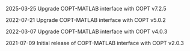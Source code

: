 2025-03-25
Upgrade COPT-MATLAB interface with COPT v7.2.5

2022-07-21
Upgrade COPT-MATLAB interface with COPT v5.0.2

2022-03-07
Upgrade COPT-MATLAB interface with COPT v4.0.3

2021-07-09
Initial release of COPT-MATLAB interface with COPT v2.0.3

